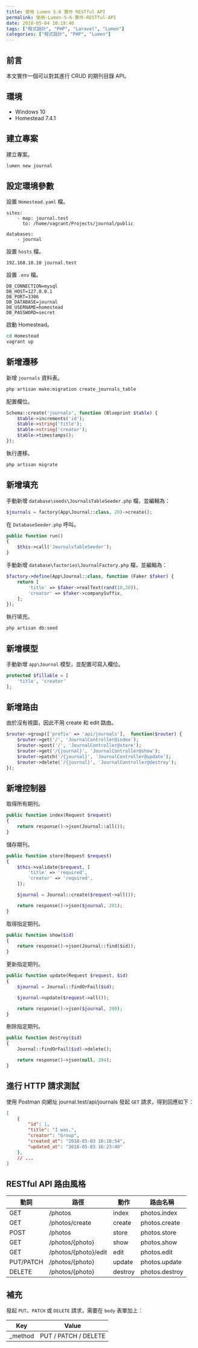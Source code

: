 ```yaml
---
title: 使用 Lumen 5.6 實作 RESTful API
permalink: 使用-Lumen-5-6-實作-RESTful-API
date: 2018-05-04 10:19:40
tags: ["程式設計", "PHP", "Laravel", "Lumen"]
categories: ["程式設計", "PHP", "Lumen"]
---
```


## 前言

本文實作一個可以對其進行 CRUD 的期刊目錄 API。

## 環境

- Windows 10
- Homestead 7.4.1

## 建立專案

建立專案。

```BASH
lumen new journal
```

## 設定環境參數

設置 `Homestead.yaml` 檔。

```ENV
sites:
    - map: journal.test
      to: /home/vagrant/Projects/journal/public

databases:
    - journal
```

設置 `hosts` 檔。

```ENV
192.168.10.10 journal.test
```

設置 `.env` 檔。

```ENV
DB_CONNECTION=mysql
DB_HOST=127.0.0.1
DB_PORT=3306
DB_DATABASE=journal
DB_USERNAME=homestead
DB_PASSWORD=secret
```

啟動 Homestead。

```BASH
cd Homestead
vagrant up
```

## 新增遷移

新增 `journals` 資料表。

```BASH
php artisan make:migration create_journals_table
```

配置欄位。

```PHP
Schema::create('journals', function (Blueprint $table) {
    $table->increments('id');
    $table->string('title');
    $table->string('creator');
    $table->timestamps();
});
```

執行遷移。

```BASH
php artisan migrate
```

## 新增填充

手動新增 `database\seeds\JournalsTableSeeder.php` 檔，並編輯為：

```PHP
$journals = factory(App\Journal::class, 20)->create();
```

在 `DatabaseSeeder.php` 呼叫。

```PHP
public function run()
{
    $this->call('JournalsTableSeeder');
}
```

手動新增 `database\factories\JournalFactory.php` 檔，並編輯為：

```PHP
$factory->define(App\Journal::class, function (Faker $faker) {
    return [
        'title' => $faker->realText(rand(10,20)),
        'creator' => $faker->companySuffix,
    ];
});
```

執行填充。

```BASH
php artisan db:seed
```

## 新增模型

手動新增 `app\Journal` 模型，並配置可寫入欄位。

```PHP
protected $fillable = [
    'title', 'creator'
];
```

## 新增路由

由於沒有視圖，因此不用 create 和 edit 路由。

```PHP
$router->group(['prefix' => 'api/journals'],  function($router) {
    $router->get('/', 'JournalController@index');
    $router->post('/', 'JournalController@store');
    $router->get('/{journal}', 'JournalController@show');
    $router->patch('/{journal}', 'JournalController@update');
    $router->delete('/{journal}', 'JournalController@destroy');
});
```

## 新增控制器

取得所有期刊。

```PHP
public function index(Request $request)
{
    return response()->json(Journal::all());
}
```

儲存期刊。

```PHP
public function store(Request $request)
{
    $this->validate($request, [
        'title' => 'required',
        'creator' => 'required',
    ]);

    $journal = Journal::create($request->all());

    return response()->json($journal, 201);
}
```

取得指定期刊。

```PHP
public function show($id)
{
    return response()->json(Journal::find($id));
}
```

更新指定期刊。

```PHP
public function update(Request $request, $id)
{
    $journal = Journal::findOrFail($id);

    $journal->update($request->all());

    return response()->json($journal, 200);
}
```

刪除指定期刊。

```PHP
public function destroy($id)
{
    Journal::findOrFail($id)->delete();

    return response()->json(null, 204);
}
```

## 進行 HTTP 請求測試

使用 Postman 向網址 journal.test/api/journals 發起 `GET` 請求，得到回應如下：

```JSON
[
    {
        "id": 1,
        "title": "I was.",
        "creator": "Group",
        "created_at": "2018-05-03 16:18:54",
        "updated_at": "2018-05-03 16:23:40"
    },
    // ...
]
```

## RESTful API 路由風格

| 動詞 | 路徑 | 動作 | 路由名稱 |
| --- | --- | --- | --- |
| GET | /photos | index | photos.index |
| GET | /photos/create | create | photos.create |
| POST | /photos | store | photos.store |
| GET | /photos/{photo} | show | photos.show |
| GET | /photos/{photo}/edit | edit | photos.edit |
| PUT/PATCH | /photos/{photo} | update | photos.update |
| DELETE | /photos/{photo} | destroy | photos.destroy |

## 補充

發起 `PUT`、`PATCH` 或 `DELETE` 請求，需要在 `body` 表單加上：

| Key | Value |
| --- | --- |
| _method | PUT / PATCH / DELETE |
